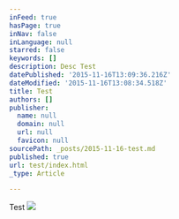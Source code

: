 ```yaml
---
inFeed: true
hasPage: true
inNav: false
inLanguage: null
starred: false
keywords: []
description: Desc Test
datePublished: '2015-11-16T13:09:36.216Z'
dateModified: '2015-11-16T13:08:34.518Z'
title: Test
authors: []
publisher:
  name: null
  domain: null
  url: null
  favicon: null
sourcePath: _posts/2015-11-16-test.md
published: true
url: test/index.html
_type: Article

---
```

Test
![](https://the-grid-user-content.s3-us-west-2.amazonaws.com/7ecb9266-6e15-4c6b-88c2-2cabab159723.jpg)